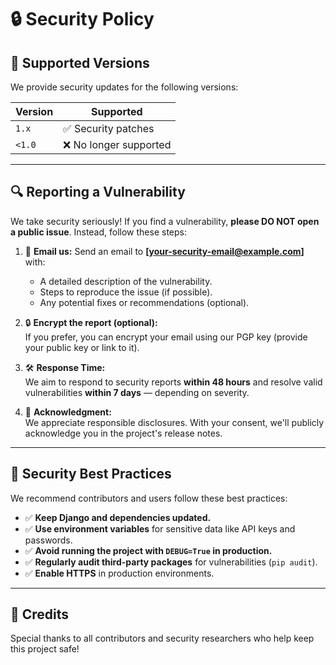# 🔒 Security Policy

## 🎯 Supported Versions

We provide security updates for the following versions:

| Version   | Supported          |
|-----------|---------------------|
| `1.x`     | ✅ Security patches |
| `<1.0`    | ❌ No longer supported |

---

## 🔍 Reporting a Vulnerability

We take security seriously! If you find a vulnerability, **please DO NOT open a public issue**. Instead, follow these steps:

1. 📩 **Email us:** Send an email to **[your-security-email@example.com]** with:
   - A detailed description of the vulnerability.
   - Steps to reproduce the issue (if possible).
   - Any potential fixes or recommendations (optional).

2. 🔒 **Encrypt the report (optional):**  
   If you prefer, you can encrypt your email using our PGP key (provide your public key or link to it).

3. 🛠️ **Response Time:**  
   We aim to respond to security reports **within 48 hours** and resolve valid vulnerabilities **within 7 days** — depending on severity.

4. 🏅 **Acknowledgment:**  
   We appreciate responsible disclosures. With your consent, we'll publicly acknowledge you in the project's release notes.

---

## 🔧 Security Best Practices

We recommend contributors and users follow these best practices:

- ✅ **Keep Django and dependencies updated.**
- ✅ **Use environment variables** for sensitive data like API keys and passwords.
- ✅ **Avoid running the project with `DEBUG=True` in production.**
- ✅ **Regularly audit third-party packages** for vulnerabilities (`pip audit`).
- ✅ **Enable HTTPS** in production environments.

---

## 🤝 Credits

Special thanks to all contributors and security researchers who help keep this project safe!


